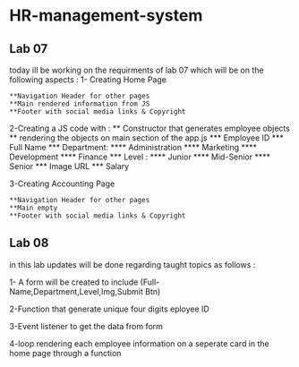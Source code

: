 # HR-management-system
## Lab 07 

today ill be working on the requirments of lab 07 which will be on the following aspects : 
1- Creating Home Page 

    **Navigation Header for other pages
    **Main rendered information from JS
    **Footer with social media links & Copyright

2-Creating a JS code with : 
    ** Constructor that generates employee objects
    ** rendering the objects on main section of the app.js
    *** Employee ID
    *** Full Name
    *** Department:
    **** Administration
    **** Marketing
    **** Development
    **** Finance
    *** Level :
    **** Junior
    **** Mid-Senior
    **** Senior
    *** Image URL
    *** Salary

3-Creating Accounting Page

    **Navigation Header for other pages
    **Main empty
    **Footer with social media links & Copyright


## Lab 08

in this lab updates will be done regarding taught topics as follows : 

1- A form will be created to include (Full-Name,Department,Level,Img,Submit Btn)

2-Function that generate unique four digits eployee ID

3-Event listener to get the data from form 

4-loop rendering each employee information on a seperate card in the home page through a function
